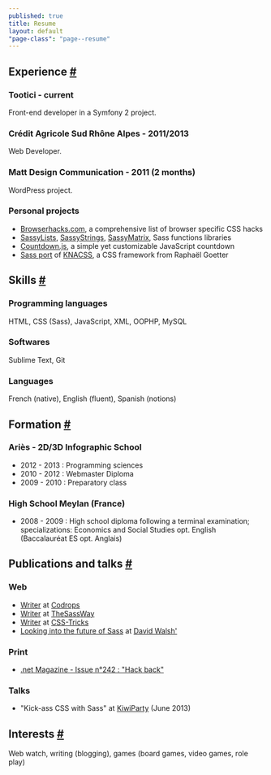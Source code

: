 ```yaml
---
published: true
title: Resume
layout: default
"page-class": "page--resume"
---
```


<section id="experience">

<h2><span class='fontawesome-briefcase icon-left'></span>Experience <a href="#experience" class="section-anchor">#</a></h2>
<!--
<h3>Caramel Poivré - 2012 (still)</h3>
<ul>
<li>Development of a web watch application : <a href='http://veille.caramel-poivre.fr/' title="Veille Caramel Poivré">http://veille.caramel-poivre.fr/</a></a></li>
</ul> 
-->
<h3>Tootici - current</h3>
<p class="job-title">Front-end developer in a Symfony 2 project.</p>

<h3>Crédit Agricole Sud Rhône Alpes - 2011/2013</h3>
<p class="job-title">Web Developer.</p>

<h3>Matt Design Communication - 2011 (2 months)</h3>
<p class="job-title">WordPress project.</p>

<h3>Personal projects</h3>
<ul>
<li><a href="http://browserhacks.com">Browserhacks.com</a>, a comprehensive list of browser specific CSS hacks</li>
<li><a href="http://sassylists.com/">SassyLists</a>, <a href="https://github.com/Team-Sass/Sassy-Strings">SassyStrings</a>, <a href="https://github.com/HugoGiraudel/SassyMatrix">SassyMatrix</a>, Sass functions libraries</li>
<li><a href="https://github.com/HugoGiraudel/Countdown.js">Countdown.js</a>, a simple yet customizable JavaScript countdown</li>
<li><a href="https://github.com/HugoGiraudel/KNACSS-Sass">Sass port</a> of <a href="http://knacss.com">KNACSS</a>, a CSS framework from Raphaël Goetter</li>
</ul>

</section>
<section id="skills">

<h2><span class='fontawesome-magic icon-left'></span>Skills <a href="#skills" class="section-anchor">#</a></h2>
<h3>Programming languages</h3>
<p>HTML, CSS (Sass), JavaScript, XML, OOPHP, MySQL</p>

<h3>Softwares</h3>
<p>Sublime Text, Git</p>

<h3>Languages</h3>
<p>French (native), English (fluent), Spanish (notions)</p>

</section>

<section id="formation">
<h2><i class='fontawesome-beaker icon-left'></i>Formation <a href="#formation" class="section-anchor">#</a></h2>

<h3>Ariès - 2D/3D Infographic School</h3>
<ul>
<li>2012 - 2013 : Programming sciences</li>
<li>2010 - 2012 : Webmaster Diploma</li>
<li>2009 - 2010 : Preparatory class</li>
</ul>
<h3>High School Meylan (France)</h3>
<ul>
<li>2008 - 2009 : High school diploma following a terminal examination; specializations: Economics and Social Studies opt. English (Baccalauréat ES opt. Anglais)</li>
</ul>


</section>
<section id="publications">

<h2><span class='fontawesome-pencil icon-left'></span>Publications and talks <a href="#publications" class="section-anchor">#</a></h2>
<h3>Web</h3>
<ul>
<li><a href="http://tympanus.net/codrops/author/hugogiraudel/" title="Hugo at Codrops">Writer</a> at <a href="http://tympanus.net/codrops">Codrops</a></li>
<li><a href="http://thesassway.com/hugo-giraudel" title="Hugo at TheSassyWay">Writer</a> at <a href="http://thesassway.com/">TheSassWay</a></li>
<li><a href="http://css-tricks.com/metafizzy-effect-with-sass/" title="Hugo at CSS-Tricks">Writer</a> at <a href="http://css-tricks.com/">CSS-Tricks</a></li>
<li><a href="http://davidwalsh.name/future-sass">Looking into the future of Sass</a> at <a href="http://davidwalsh.name">David Walsh'</a></li>
</ul>
<h3>Print</h3>
<ul>
<li><a href="http://www.netmagazine.com/shop/magazines/July-2013-242">.net Magazine - Issue n°242 : "Hack back"</a></li>
</ul> 
<h3>Talks</h3>
<ul>
	<li>"Kick-ass CSS with Sass" at <a href="http://kiwiparty.fr">KiwiParty</a> (June 2013)</li>
</ul>
</section>
<section id="interests">

<h2><span class='fontawesome-heart icon-left'></span>Interests <a href="#interests" class="section-anchor">#</a></h2>
<p>Web watch, writing (blogging), games (board games, video games, role play)</p>

</section>
